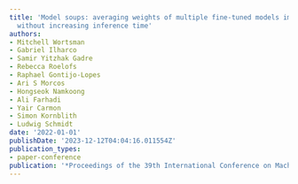 ```yaml
---
title: 'Model soups: averaging weights of multiple fine-tuned models improves accuracy
  without increasing inference time'
authors:
- Mitchell Wortsman
- Gabriel Ilharco
- Samir Yitzhak Gadre
- Rebecca Roelofs
- Raphael Gontijo-Lopes
- Ari S Morcos
- Hongseok Namkoong
- Ali Farhadi
- Yair Carmon
- Simon Kornblith
- Ludwig Schmidt
date: '2022-01-01'
publishDate: '2023-12-12T04:04:16.011554Z'
publication_types:
- paper-conference
publication: '*Proceedings of the 39th International Conference on Machine Learning*'
---
```

